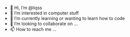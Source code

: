 - 👋 Hi, I’m @liqss
- 👀 I’m interested in computer stuff 
- 🌱 I’m currently learning or wanting to learn how to code
- 💞️ I’m looking to collaborate on ...
- 📫 How to reach me ...

<!---
liqss/liqss is a ✨ special ✨ repository because its `README.md` (this file) appears on your GitHub profile.
You can click the Preview link to take a look at your changes.
--->
